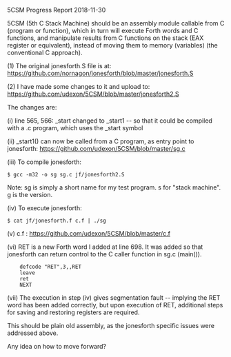 5CSM Progress Report 2018-11-30

5CSM (5th C Stack Machine) should be an assembly module callable from C (program or function), which in turn will execute Forth words and C functions, and manipulate results from C functions on the stack (EAX register or equivalent), instead of moving them to memory (variables) (the conventional C approach).

(1) The original jonesforth.S file is at:
https://github.com/nornagon/jonesforth/blob/master/jonesforth.S

(2) I have made some changes to it and upload to:
https://github.com/udexon/5CSM/blob/master/jonesforth2.S

The changes are:

(i) line 565, 566: _start changed to _start1 
-- so that it could be compiled with a .c program, which uses the _start symbol

(ii) _start1() can now be called from a C program, as entry point to jonesforth:
https://github.com/udexon/5CSM/blob/master/sg.c

(iii) To compile jonesforth:
```
$ gcc -m32 -o sg sg.c jf/jonesforth2.S
```

Note: sg is simply a short name for my test program. s for "stack machine". g is the version.

(iv) To execute jonesforth:
```
$ cat jf/jonesforth.f c.f | ./sg
```

(v) c.f :
https://github.com/udexon/5CSM/blob/master/c.f

(vi) RET is a new Forth word I added at line 698. It was added so that jonesforth can return control to the C caller function in sg.c (main()).
```	
	defcode "RET",3,,RET
	leave
	ret			
	NEXT
```

(vii) The execution in step (iv) gives segmentation fault -- implying the RET word has been added correctly, but upon execution of RET, additional steps for saving and restoring registers are required.

This should be plain old assembly, as the jonesforth specific issues were addressed above.

Any idea on how to move forward?
